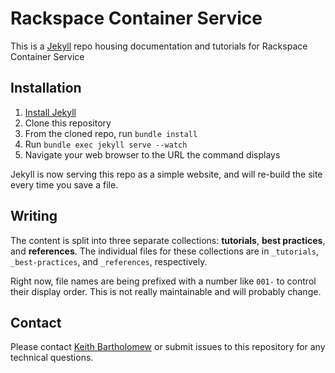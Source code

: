 # Rackspace Container Service

This is a [Jekyll](http://jekyllrb.com/) repo housing documentation and tutorials for Rackspace Container Service

## Installation

1. [Install Jekyll](http://jekyllrb.com/docs/installation/)
1. Clone this repository
1. From the cloned repo, run `bundle install`
1. Run `bundle exec jekyll serve --watch`
1. Navigate your web browser to the URL the command displays

Jekyll is now serving this repo as a simple website, and will re-build the site every time you save a file.

## Writing

The content is split into three separate collections: **tutorials**, **best practices**, and **references**. The individual files for these collections are in `_tutorials`, `_best-practices`, and `_references`, respectively.

Right now, file names are being prefixed with a number like `001-` to control their display order. This is not really maintainable and will probably change.

## Contact

Please contact [Keith Bartholomew](https://github.com/ktbartholomew) or submit issues to this repository for any technical questions.
